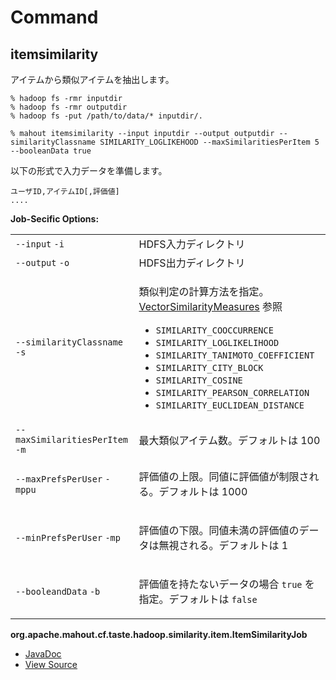 # Command

## itemsimilarity

アイテムから類似アイテムを抽出します。

    % hadoop fs -rmr inputdir
    % hadoop fs -rmr outputdir
    % hadoop fs -put /path/to/data/* inputdir/.

    % mahout itemsimilarity --input inputdir --output outputdir --similarityClassname SIMILARITY_LOGLIKEHOOD --maxSimilaritiesPerItem 5 --booleanData true

以下の形式で入力データを準備します。

    ユーザID,アイテムID[,評価値]
    ....

**Job-Secific Options:**

<table class="table table-bordered table-striped">
<tr>
  <td><code>--input</code> <code>-i</code></td><td>HDFS入力ディレクトリ</td>
</tr>
<tr>
  <td><code>--output</code> <code>-o</code></td><td>HDFS出力ディレクトリ</td>
</tr>
<tr>
  <td><code>--similarityClassname</code> <code>-s</code></td>
  <td>
    <p>類似判定の計算方法を指定。<a href="https://builds.apache.org/job/Mahout-Quality/javadoc/org/apache/mahout/math/hadoop/similarity/cooccurrence/measures/VectorSimilarityMeasures.html">VectorSimilarityMeasures</a> 参照</p>
    <ul>
      <li><code>SIMILARITY_COOCCURRENCE</code></li>
      <li><code>SIMILARITY_LOGLIKELIHOOD</code></li>
      <li><code>SIMILARITY_TANIMOTO_COEFFICIENT</code></li>
      <li><code>SIMILARITY_CITY_BLOCK</code></li>
      <li><code>SIMILARITY_COSINE</code></li>
      <li><code>SIMILARITY_PEARSON_CORRELATION</code></li>
      <li><code>SIMILARITY_EUCLIDEAN_DISTANCE</code></li>
    </ul>
  </td>
</tr>
<tr>
  <td><code>--maxSimilaritiesPerItem</code> <code>-m</code></td>
  <td>最大類似アイテム数。デフォルトは 100</td>
</tr>
<tr>
  <td><code>--maxPrefsPerUser</code> <code>-mppu</code></td>
  <td>
    <p>評価値の上限。同値に評価値が制限される。デフォルトは 1000</p>
  </td>
</tr>
<tr>
  <td><code>--minPrefsPerUser</code> <code>-mp</code></td>
  <td>
    <p>評価値の下限。同値未満の評価値のデータは無視される。デフォルトは 1</p>
  </td>
</tr>
<tr>
  <td><code>--booleandData</code> <code>-b</code></td>
  <td>
    <p>評価値を持たないデータの場合 <code>true</code> を指定。デフォルトは <code>false</code></p>
  </td>
</tr>
</table>

**org.apache.mahout.cf.taste.hadoop.similarity.item.ItemSimilarityJob**

* [JavaDoc](https://builds.apache.org/job/Mahout-Quality/javadoc/org/apache/mahout/cf/taste/hadoop/similarity/item/ItemSimilarityJob.html)
* [View Source](http://svn.apache.org/viewvc/mahout/trunk/core/src/main/java/org/apache/mahout/cf/taste/hadoop/similarity/item/ItemSimilarityJob.java?view=markup)
